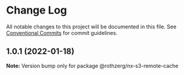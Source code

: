 # Change Log

All notable changes to this project will be documented in this file.
See [Conventional Commits](https://conventionalcommits.org) for commit guidelines.

## 1.0.1 (2022-01-18)

**Note:** Version bump only for package @rothzerg/nx-s3-remote-cache
